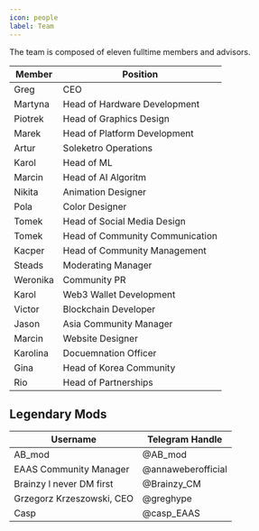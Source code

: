 ```yaml
---
icon: people
label: Team
---
```


The team is composed of eleven fulltime members and advisors.

| **Member** | **Position**                    |
|------------|---------------------------------|
| Greg       | CEO                             |
| Martyna    | Head of Hardware Development    |
| Piotrek    | Head of Graphics Design         |
| Marek      | Head of Platform Development    |
| Artur      | Soleketro Operations            |
| Karol      | Head of ML                      |
| Marcin     | Head of AI Algoritm             |
| Nikita     | Animation Designer              |
| Pola       | Color Designer                  |
| Tomek      | Head of Social Media Design     |
| Tomek      | Head of Community Communication |
| Kacper     | Head of Community Management    |
| Steads     | Moderating Manager              |
| Weronika   | Community PR                    |
| Karol      | Web3 Wallet Development         |
| Victor     | Blockchain Developer            |
| Jason      | Asia Community Manager          |
| Marcin     | Website Designer                |
| Karolina   | Docuemnation Officer            |
| Gina       | Head of Korea Community         |
| Rio        | Head of Partnerships            |

## Legendary Mods

| **Username**                  | **Telegram Handle**    |
|---------------------------|--------------------|
| AB_mod                    | @AB_mod          |
| EAAS Community Manager    | @annaweberofficial |
| Brainzy l never DM first  | @Brainzy_CM        |
| Grzegorz Krzeszowski, CEO | @greghype          |
| Casp                      | @casp_EAAS         |